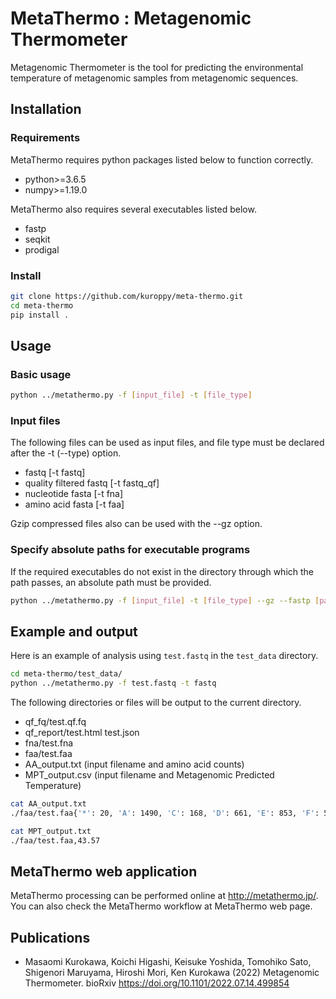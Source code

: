 MetaThermo : Metagenomic Thermometer
====================================================

Metagenomic Thermometer is the tool for predicting the environmental temperature of metagenomic samples from metagenomic sequences.

Installation
---------------

### Requirements
MetaThermo requires python packages listed below to function correctly.

 * python>=3.6.5
 * numpy>=1.19.0

MetaThermo also requires several executables listed below.

 * fastp
 * seqkit
 * prodigal

### Install

```bash
git clone https://github.com/kuroppy/meta-thermo.git
cd meta-thermo
pip install .
```

Usage
-----

### Basic usage
```bash
python ../metathermo.py -f [input_file] -t [file_type]
```

### Input files
The following files can be used as input files, and file type must be declared after the -t (--type) option.
 * fastq [-t fastq]
 * quality filtered fastq [-t fastq_qf]
 * nucleotide fasta [-t fna]
 * amino acid fasta [-t faa]

Gzip compressed files also can be used with the --gz option.

### Specify absolute paths for executable programs
If the required executables do not exist in the directory through which the path passes, an absolute path must be provided.
```bash
python ../metathermo.py -f [input_file] -t [file_type] --gz --fastp [path_to_fastp] --seqkit [path_to_seqkit] --prodigal [path_to_prodigal]
```

## Example and output
Here is an example of analysis using `test.fastq` in the `test_data` directory. 
```bash
cd meta-thermo/test_data/
python ../metathermo.py -f test.fastq -t fastq
```
The following directories or files will be output to the current directory.
 * qf_fq/test.qf.fq
 * qf_report/test.html test.json
 * fna/test.fna
 * faa/test.faa
 * AA_output.txt (input filename and amino acid counts)
 * MPT_output.csv (input filename and Metagenomic Predicted Temperature)

```bash
cat AA_output.txt
./faa/test.faa{'*': 20, 'A': 1490, 'C': 168, 'D': 661, 'E': 853, 'F': 520, 'G': 1104, 'H': 313, 'I': 700, 'K': 530, 'L': 1411, 'M': 282, 'N': 455, 'P': 748, 'Q': 544, 'R': 1011, 'S': 743, 'T': 729, 'V': 1091, 'W': 201, 'X': 11, 'Y': 351}

cat MPT_output.txt
./faa/test.faa,43.57
```

MetaThermo web application
------------
MetaThermo processing can be performed online at http://metathermo.jp/.
You can also check the MetaThermo workflow at MetaThermo web page.

Publications
------------
 * Masaomi Kurokawa, Koichi Higashi, Keisuke Yoshida, Tomohiko Sato, Shigenori Maruyama, Hiroshi Mori, Ken Kurokawa (2022) Metagenomic Thermometer. bioRxiv https://doi.org/10.1101/2022.07.14.499854
